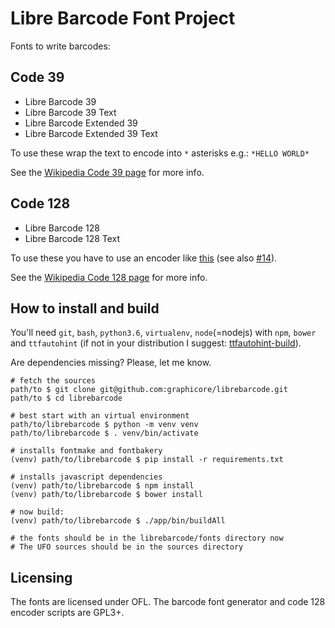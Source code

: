 # Libre Barcode Font Project

Fonts to write barcodes:

## Code 39

* Libre Barcode 39
* Libre Barcode 39 Text
* Libre Barcode Extended 39
* Libre Barcode Extended 39 Text

To use these wrap the text to encode into `*` asterisks e.g.: `*HELLO WORLD*`

See the [Wikipedia Code 39 page](https://en.wikipedia.org/wiki/Code_39) for more info.

## Code 128

* Libre Barcode 128
* Libre Barcode 128 Text

To use these you have to use an encoder like [this](https://graphicore.github.io/librebarcode)
(see also [#14](https://github.com/graphicore/librebarcode/issues/14)).

See the [Wikipedia Code 128 page](https://en.wikipedia.org/wiki/Code_128) for more info.

## How to install and build

You'll need `git`, `bash`, `python3.6`, `virtualenv`, `node`(=nodejs) with `npm`, `bower` and `ttfautohint` (if not in your distribution I suggest: [ttfautohint-build](https://github.com/source-foundry/ttfautohint-build)).

Are dependencies missing? Please, let me know.


```
# fetch the sources
path/to $ git clone git@github.com:graphicore/librebarcode.git
path/to $ cd librebarcode

# best start with an virtual environment
path/to/librebarcode $ python -m venv venv
path/to/librebarcode $ . venv/bin/activate

# installs fontmake and fontbakery
(venv) path/to/librebarcode $ pip install -r requirements.txt

# installs javascript dependencies
(venv) path/to/librebarcode $ npm install
(venv) path/to/librebarcode $ bower install

# now build:
(venv) path/to/librebarcode $ ./app/bin/buildAll

# the fonts should be in the librebarcode/fonts directory now
# The UFO sources should be in the sources directory
```

## Licensing

The fonts are licensed under OFL.
The barcode font generator and code 128 encoder scripts are GPL3+.
